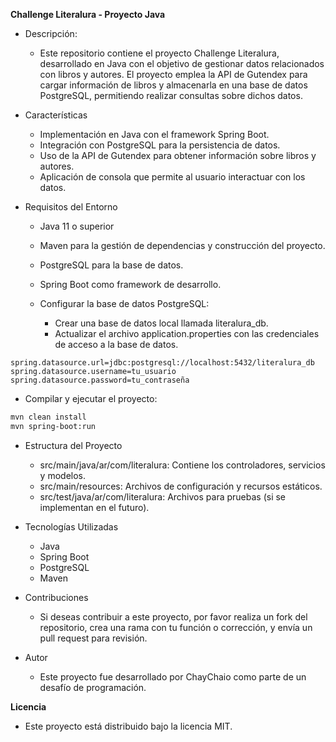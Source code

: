 **Challenge Literalura - Proyecto Java**
- Descripción:
  - Este repositorio contiene el proyecto Challenge Literalura, desarrollado en Java con el objetivo de gestionar datos relacionados con libros y autores. El proyecto emplea la API de Gutendex para cargar información de libros y almacenarla en una base de datos PostgreSQL, permitiendo realizar consultas sobre dichos datos.

- Características
  - Implementación en Java con el framework Spring Boot.
  - Integración con PostgreSQL para la persistencia de datos.
  - Uso de la API de Gutendex para obtener información sobre libros y autores.
  - Aplicación de consola que permite al usuario interactuar con los datos.

- Requisitos del Entorno
  - Java 11 o superior
  - Maven para la gestión de dependencias y construcción del proyecto.
  - PostgreSQL para la base de datos.
  - Spring Boot como framework de desarrollo.


  - Configurar la base de datos PostgreSQL:
    - Crear una base de datos local llamada literalura_db.
    - Actualizar el archivo application.properties con las credenciales de acceso a la base de datos.

```properties
spring.datasource.url=jdbc:postgresql://localhost:5432/literalura_db
spring.datasource.username=tu_usuario
spring.datasource.password=tu_contraseña
```

  - Compilar y ejecutar el proyecto:

```bash
mvn clean install
mvn spring-boot:run
```

- Estructura del Proyecto
  - src/main/java/ar/com/literalura: Contiene los controladores, servicios y modelos.
  - src/main/resources: Archivos de configuración y recursos estáticos.
  - src/test/java/ar/com/literalura: Archivos para pruebas (si se implementan en el futuro).

- Tecnologías Utilizadas
  - Java
  - Spring Boot
  - PostgreSQL
  - Maven

- Contribuciones
  - Si deseas contribuir a este proyecto, por favor realiza un fork del repositorio, crea una rama con tu función o corrección, y envía un pull request para revisión.

- Autor
  - Este proyecto fue desarrollado por ChayChaio como parte de un desafío de programación.

**Licencia**
- Este proyecto está distribuido bajo la licencia MIT.
